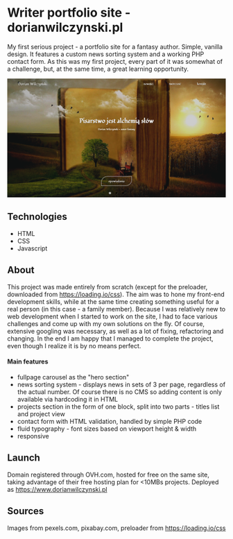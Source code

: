 # Writer portfolio site - dorianwilczynski.pl

My first serious project - a portfolio site for a fantasy author. Simple, vanilla design. It features a custom news sorting system and a working PHP contact form. As this was my first project, every part of it was somewhat of a challenge, but, at the same time, a great learning opportunity.

[![dorianwilczynski.pl](/dorian.png)](https://www.dorianwilczynski.pl)


## Technologies

* HTML
* CSS
* Javascript

## About

This project was made entirely from scratch (except for the preloader, downloaded from https://loading.io/css). The aim was to hone my front-end development skills, while at the same time creating something useful for a real person (in this case - a family member). Because I was relatively new to web development when I started to work on the site, I had to face various challenges and come up with my own solutions on the fly. Of course, extensive googling was necessary, as well as a lot of fixing, refactoring and changing. In the end I am happy that I managed to complete the project, even though I realize it is by no means perfect.

#### Main features
* fullpage carousel as the "hero section"
* news sorting system - displays news in sets of 3 per page, regardless of the actual number. Of course there is no CMS so adding content is only available via hardcoding it in HTML
* projects section in the form of one block, split into two parts - titles list and project view
* contact form with HTML validation, handled by simple PHP code
* fluid typography - font sizes based on viewport height & width
* responsive

## Launch

Domain registered through OVH.com, hosted for free on the same site, taking advantage of their free hosting plan for <10MBs projects. Deployed as https://www.dorianwilczynski.pl

## Sources

Images from pexels.com, pixabay.com, preloader from https://loading.io/css

